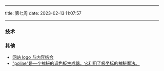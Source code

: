 <!--
 * @Author: try try418@163.com
 * @Date: 2023-02-13 11:07:57
 * @Description:
-->

---

title: 第七周
date: 2023-02-13 11:07:57

---

### 技术

### 其他

- [网站 logo 与内容结合](http://shtaig.com/)
- ["poline"是一个神秘的调色板生成器，它利用了极坐标的神秘魔法。](https://meodai.github.io/poline/)

